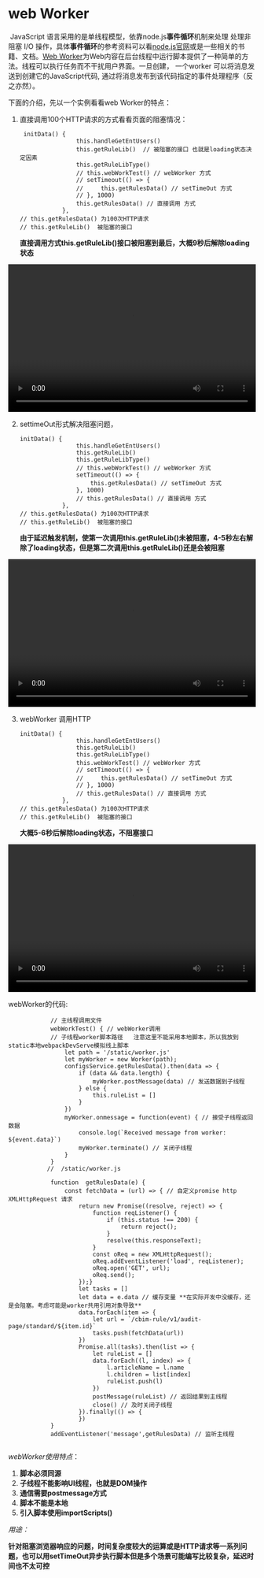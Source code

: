 # web Worker

​    JavaScript 语言采用的是单线程模型，依靠node.js**事件循环**机制来处理 处理非阻塞 I/O 操作，具体**事件循环**的参考资料可以看[node.js官网](https://nodejs.org/zh-cn/docs/guides/event-loop-timers-and-nexttick/#what-is-the-event-loop)或是一些相关的书籍、文档。[Web Worker](https://developer.mozilla.org/zh-CN/docs/Web/API/Web_Workers_API/Using_web_workers)为Web内容在后台线程中运行脚本提供了一种简单的方法。线程可以执行任务而不干扰用户界面。一旦创建， 一个worker 可以将消息发送到创建它的JavaScript代码, 通过将消息发布到该代码指定的事件处理程序（反之亦然）。

下面的介绍，先以一个实例看看web Worker的特点：

1. 直接调用100个HTTP请求的方式看看页面的阻塞情况：

   ```
    initData() {
                   this.handleGetEntUsers()
                   this.getRuleLib()  // 被阻塞的接口 也就是loading状态决定因素
                   this.getRuleLibType()
                   // this.webWorkTest() // webWorker 方式
                   // setTimeout(() => {
                   //     this.getRulesData() // setTimeOut 方式
                   // }, 1000)
                   this.getRulesData() // 直接调用 方式
               },
   // this.getRulesData() 为100次HTTP请求 
   // this.getRuleLib()  被阻塞的接口
   ```

   **直接调用方式this.getRuleLib()接口被阻塞到最后，大概9秒后解除loading状态**

<video src="../../static/normal.mp4" controls="controls" width="100%" height="300">您的浏览器不支持播放该视频！</video>

2. settimeOut形式解决阻塞问题，

   ```
   initData() {
                   this.handleGetEntUsers()
                   this.getRuleLib()
                   this.getRuleLibType()
                   // this.webWorkTest() // webWorker 方式
                   setTimeout(() => {
                       this.getRulesData() // setTimeOut 方式
                   }, 1000)
                   // this.getRulesData() // 直接调用 方式
               },
   // this.getRulesData() 为100次HTTP请求 
   // this.getRuleLib()  被阻塞的接口
   ```

   **由于延迟触发机制，使第一次调用this.getRuleLib()未被阻塞，4-5秒左右解除了loading状态，但是第二次调用this.getRuleLib()还是会被阻塞**

<video src="../../static/setTimeOut.mp4" controls="controls" width="100%" height="300">您的浏览器不支持播放该视频！</video>







3. webWorker 调用HTTP

   ```
   initData() {
                   this.handleGetEntUsers()
                   this.getRuleLib()
                   this.getRuleLibType()
                   this.webWorkTest() // webWorker 方式
                   // setTimeout(() => {
                   //     this.getRulesData() // setTimeOut 方式
                   // }, 1000)
                   // this.getRulesData() // 直接调用 方式
               },
   // this.getRulesData() 为100次HTTP请求 
   // this.getRuleLib()  被阻塞的接口
   ```

   **大概5-6秒后解除loading状态，不阻塞接口**

<video src="../../static/webWorker.mp4" controls="controls" width="100%" height="300">您的浏览器不支持播放该视频！</video>



webWorker的代码:

```
			// 主线程调用文件
			webWorkTest() { // webWorker调用
			// 子线程worker脚本路径   注意这里不能采用本地脚本，所以我放到static本地webpackDevServe模拟线上脚本
                let path = '/static/worker.js' 
                let myWorker = new Worker(path);
                configsService.getRulesData().then(data => {
                    if (data && data.length) {
                        myWorker.postMessage(data) // 发送数据到子线程
                    } else {
                        this.ruleList = []
                    }
                })
                myWorker.onmessage = function(event) { // 接受子线程返回数据
                    console.log(`Received message from worker: ${event.data}`)
                    myWorker.terminate() // 关闭子线程
                }
            }
           //  /static/worker.js
           
            function  getRulesData(e) {
                const fetchData = (url) => { // 自定义promise http XMLHttpRequest 请求
                    return new Promise((resolve, reject) => {
                        function reqListener() {
                            if (this.status !== 200) {
                                return reject();
                            }
                            resolve(this.responseText);
                        }
                        const oReq = new XMLHttpRequest();
                        oReq.addEventListener('load', reqListener);
                        oReq.open('GET', url);
                        oReq.send();
                    });}
                    let tasks = []
                    let data = e.data // 缓存变量 **在实际开发中没缓存，还是会阻塞。考虑可能是worker共用引用对象导致** 
                    data.forEach(item => {
                        let url = `/cbim-rule/v1/audit-page/standard/${item.id}`
                        tasks.push(fetchData(url))
                    })
                    Promise.all(tasks).then(list => {
                        let ruleList = []
                        data.forEach((l, index) => {
                            l.articleName = l.name
                            l.children = list[index]
                            ruleList.push(l)
                        })
                        postMessage(ruleList) // 返回结果到主线程
                        close() // 及时关闭子线程
                    }).finally(() => {
                    })
            }
            addEventListener('message',getRulesData) // 监听主线程


```

*webWorker使用特点*：

1. **脚本必须同源**
2. **子线程不能影响UI线程，也就是DOM操作**
3. **通信需要postmessage方式**
4. **脚本不能是本地**
5. **引入脚本使用importScripts()**

*用途：*

**针对阻塞浏览器响应的问题，时间复杂度较大的运算或是HTTP请求等一系列问题，也可以用setTimeOut异步执行脚本但是多个场景可能编写比较复杂，延迟时间也不太可控**

